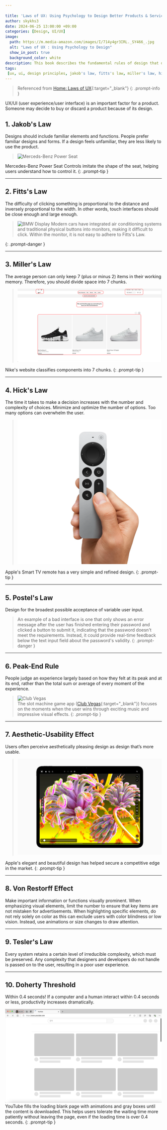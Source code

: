 ```yaml
---

title: 'Laws of UX: Using Psychology to Design Better Products & Services'
author: skykhs3
date: 2024-06-25 13:00:00 +09:00
categories: [Design, UI/UX]
image:
  path: https://m.media-amazon.com/images/I/714y4gr3IRL._SY466_.jpg
  alt: "Laws of UX : Using Psychology to Design"
  show_in_post: true
  background_color: white
description: This book describes the fundamental rules of design that designers generally know from experience. The book allows readers to learn about what constitutes efficient design and the business value of design.
tags:
 [ux, ui, design principles, jakob's law, fitts's law, miller's law, hick's law, postel's law, peak-end rule, aesthetic-usability effect, von restorff effect, tesler's law, doherty threshold, user experience, user interface, product design, usability, human-computer interaction, design psychology]
---
```

<div markdown="1">


>Referenced from [Home: Laws of UX](https://lawsofux.com/){:target="_blank"}
{: .prompt-info }

UX/UI (user experience/user interface) is an important factor for a product. Someone may decide to buy or discard a product because of its design. 

## 1. Jakob's Law
 Designs should include familiar elements and functions. People prefer familiar designs and forms. If a design feels unfamiliar, they are less likely to use the product.

><img src="https://i.ebayimg.com/images/g/k8EAAOSwccNdZVpA/s-l1200.jpg" alt="Merceds-Benz Power Seat"/>
Mercedes-Benz Power Seat Controls imitate the shape of the seat, helping users understand how to control it.
{: .prompt-tip }

---

## 2. Fitts's Law

The difficulty of clicking something is proportional to the distance and inversely proportional to the width. In other words, touch interfaces should be close enough and large enough.

> <img src="https://cdn.bimmertoday.de/wp-content/uploads/2021/03/BMW-iDrive-8-iX-Infotainment-Teaser-03-750x500.jpg" alt="BMW Display"/>
> Modern cars have integrated air conditioning systems and traditional physical buttons into monitors, making it difficult to click. Within the monitor, it is not easy to adhere to Fitts's Law.
{: .prompt-danger }

---

## 3. Miller's Law
The average person can only keep 7 (plus or minus 2) items in their working memory. Therefore, you should divide space into 7 chunks.

><img src="/assets/img/posts/2024-06-25-laws-of-ux/nike.webp" alt="Nike's webside"/>
Nike's website classifies components into 7 chunks.
{: .prompt-tip }

---

## 4. Hick's Law
The time it takes to make a decision increases with the number and complexity of choices. Minimize and optimize the number of options. Too many options can overwhelm the user.

><img src="/assets/img/posts/2024-06-25-laws-of-ux/apple.webp" alt="Apple's Smart TV remote"/>
Apple's Smart TV remote has a very simple and refined design. 
{: .prompt-tip }

---

## 5. Postel's Law
Design for the broadest possible acceptance of variable user input.

> An example of a bad interface is one that only shows an error message after the user has finished entering their password and clicked a button to submit it, indicating that the password doesn't meet the requirements. Instead, it could provide real-time feedback below the text input field about the password's validity.
{: .prompt-danger } 

---

## 6. Peak-End Rule
People judge an experience largely based on how they felt at its peak and at its end, rather than the total sum or average of every moment of the experience.

><img src="https://d1nxzqpcg2bym0.cloudfront.net/google_play/com.bagelcode.slots1/18b8aa68-a568-11ee-8bc2-6b575e331fa6/640" alt="Club Vegas"/><br/>
The slot machine game app ([Club Vegas](https://www.google.com/search?q=Club+Vegas){:target="_blank"}) focuses on the moments when the user wins through exciting music and impressive visual effects.
{: .prompt-tip }

---

## 7. Aesthetic-Usability Effect
Users often perceive aesthetically pleasing design as design that’s more usable.
><img src="/assets/img/posts/2024-06-25-laws-of-ux/ipad.webp" alt="Apple iPad"/>
Apple's elegant and beautiful design has helped secure a competitive edge in the market.
{: .prompt-tip }

---

## 8. Von Restorff Effect
Make important information or functions visually prominent. When emphasizing visual elements, limit the number to ensure that key items are not mistaken for advertisements. When highlighting specific elements, do not rely solely on color as this can exclude users with color blindness or low vision. Instead, use animations or size changes to draw attention.

---

## 9. Tesler's Law
Every system retains a certain level of irreducible complexity, which must be preserved. Any complexity that designers and developers do not handle is passed on to the user, resulting in a poor user experience.

---

## 10. Doherty Threshold
Within 0.4 seconds! If a computer and a human interact within 0.4 seconds or less, productivity increases dramatically.

>
<img src="/assets/img/posts/2024-06-25-laws-of-ux/kakaotalk.webp" alt="YouTube"/>
YouTube fills the loading blank page with animations and gray boxes until the content is downloaded. This helps users tolerate the waiting time more patiently without leaving the page, even if the loading time is over 0.4 seconds.
{: .prompt-tip }

</div>